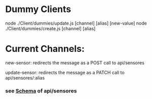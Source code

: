 # Dummy Clients

node ./Client/dummies/update.js [channel] [alias] [new-value]
node ./Client/dummies/create.js [channel] [alias]

# Current Channels:

new-sensor: redirects the message as a POST call to api/sensores

update-sensor: redirects the message as a PATCH call to api/sensores/:alias

### see [Schema](../server/src/models/sensor) of api/sensores
